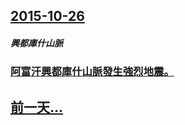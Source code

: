 ## [2015-10-26](/zh/news/2015/10/26/index.md)

##### 興都庫什山脈
### [阿富汗興都庫什山脈發生強烈地震。 ](/zh/news/2015/10/26/阿富汗興都庫什山脈發生強烈地震.md)
## [前一天...](/zh/news/2015/10/25/index.md)

